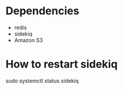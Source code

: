 # Dependencies
- redis
- sidekiq
- Amazon S3

# How to restart sidekiq
sudo systemctl status sidekiq
